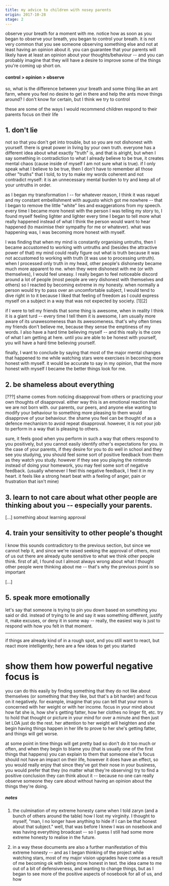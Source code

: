```yaml
---
title: my advice to children with nosey parents
origin: 2017-10-28
stage: 2
---
```


observe your breath for a moment with me. notice how as soon as you began to observe your breath, you began to control your breath. it is not very common that you see someone observing something else and not at least having an opinion about it. you can guarantee that your parents will likely have at least an opinion about your thoughts/behaviour -- and you can probably imagine that they will have a desire to improve some of the things you're coming up short on.

#### control > opinion > observe

so, what is the difference between your breath and some thing like an ant farm, where you feel no desire to get in there and help the ants move things around? I don't know for certain, but I think we try to control

these are some of the ways I would recommend children respond to their parents focus on their life

## 1. don't lie

not so that you don't get into trouble, but so you are not dishonest with yourself. there is great power in living by your own truth. everyone has a different idea about what exactly "truth" is, and that is alright, but when I say something in contradiction to what I already believe to be true, it  creates mental chaos (cause inside of myself I am not sure what is true). if I only speak what I believe to be true, then I don't have to remember all those other "truths" that I told, to try to make my words coherent and not contradict myself: it is an unnecessary mental burden to try and keep all of your untruths in order.

as I began my transformation I -- for whatever reason, I think it was raquel and my constant embellishment with augusto which got me nowhere -- that I began to remove the little "white" lies and exaggerations from my speech. every time I became more honest with the person I was telling my story to, I found myself feeling lighter and lighter every time I began to tell more what really happened instead of what I think the person would want to hear happened (to maximise their sympathy for me or whatever). what was happening was, I was becoming more honest with myself.

I was finding that when my mind is constantly organising untruths, then I became accustomed to working with untruths and (besides the attractive power of that) my mind could really figure out what is truth because it was not accustomed to working with truth (it was use to processing untruth). when I processed only truth in my head, other people's dishonesty became much more apparent to me. when they were dishonest with me (or with themselves), I would feel uneasy. I really began to feel noticeable discord around a lot of people (most people are very dishonest with themselves and others) so I reacted by becoming extreme in my honesty. when normally a person would try to pass over an uncomfortable subject, I would tend to dive right in to it because I liked that feeling of freedom as I could express myself on a subject in a way that was not expected by society. [1][2]

if I were to tell my friends that some thing is awesome, when in reality I think it is a giant turd -- every time I tell them it is awesome, I am usually more aware of its unawesomeness than its awesomeness. that's why often times my friends don't believe me, because they sense the emptiness of my words. I also have a hard time believing myself -- and this really is the core of what I am getting at here. until you are able to be honest with yourself, you will have a hard time believing yourself.

finally, I want to conclude by saying that most of the major mental changes that happened to me while watching stars were exercises in becoming more honest with myself. it would be accurate to say in my opinion, that the more honest with myself I became the better things look for me.

## 2. be shameless about everything

[???] shame comes from noticing disapproval from others or practicing your own thoughts of disapproval. either way this is an emotional reaction that we are not born with. our parents, our peers, and anyone else wanting to modify your behaviour to something more pleasing to them would disapprove of your behaviour. the shame you feel can be thought of as a defence mechanism to avoid repeat disapproval. however, it is not your job to perform in a way that is pleasing to others.

sure, it feels good when you perform in such a way that others respond to you positively, but you cannot easily identify other's expectations for you. in the case of your parents, if they desire for you to do well in school and they see you studying, you should feel some sort of positive feedback from them as they watch you study. however if they see you playing the nintendo instead of doing your homework, you may feel some sort of negative feedback. (usually whenever I feel this negative feedback, I feel it in my heart. it feels like a strong heart beat with a feeling of anger, pain or frustration that isn't mine)

## 3. learn to not care about what other people are thinking about you -- especially your parents.

[...] something about learning approval

## 4. train your sensitivity to other people's thought

I know this sounds contradictory to the previous section, but since we cannot help it, and since we're raised seeking the approval of others, most of us out there are already quite sensitive to what we think other people think. first of all, I found out I almost always wrong about what I thought other people were thinking about me -- that's why the previous point is so important

[...]

## 5. speak more emotionally

let's say that someone is trying to pin you down based on something you said or did. instead of trying to lie and say it was something different, justify it, make excuses, or deny it in some way -- really, the easiest way is just to respond with how you felt in that moment.

---

if things are already kind of in a rough spot, and you still want to react, but react more intelligently; here are a few ideas to get you started

# show them how powerful negative focus is

you can do this easily by finding something that they do not like about themselves (or something that they like, but that's a bit harder) and focus on it negatively. for example, imagine that you can tell that your mom is concerned with her weight or with her income. focus in your mind about how fat she is, how she's getting fatter, how her clothes no linger fit, etc. try to hold that thought or picture in your mind for over a minute and then just let LOA just do the rest. her attention to her weight will heighten and she begin having things happen in her life to prove to her she's getting fatter, and things will get worse.

at some point in time things will get pretty bad so don't do it too much or often, and when they begin to blame you (that is usually one of the first things that happens) you can explain to them that someone else's focus should not have an impact on their life, however it does have an effect, so you would really enjoy that since they've got their nose in your business, you would prefer that they (no matter what they're observing) try to find a positive conclusion they can think about it -- because no one can really observe someone they care about without having an opinion about the things they're doing.

##### notes

1. the culmination of my extreme honesty came when I told zaryn (and a bunch of others around the table) how I lost my virginity. I thought to myself, "man, I no longer have anything to hide if I can be that honest about that subject." well, that was before I knew I was on nosebook and was having everything broadcast -- so I guess I still had some more extreme honesty to realise in the future.

2. in a way these documents are also a further manifestation of this extreme honesty -- and as I began thinking of the project while watching stars, most of my major vision upgrades have come as a result of me becoming ok with being more honest in text. the idea came to me out of a bit of defensiveness, and wanting to change things, but as I began to see more of the positive aspects of nosebook for all of us, and how
